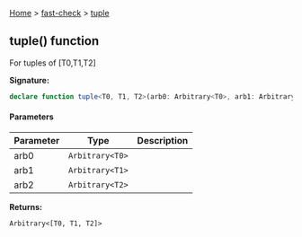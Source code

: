 [Home](/) &gt; [fast-check](../fast-check.md) &gt; [tuple](tuple_2.md)

## tuple() function

For tuples of \[T0,T1,T2\]

<b>Signature:</b>

```typescript
declare function tuple<T0, T1, T2>(arb0: Arbitrary<T0>, arb1: Arbitrary<T1>, arb2: Arbitrary<T2>): Arbitrary<[T0, T1, T2]>;
```

#### Parameters

|  Parameter | Type | Description |
|  --- | --- | --- |
|  arb0 | <code>Arbitrary&lt;T0&gt;</code> |  |
|  arb1 | <code>Arbitrary&lt;T1&gt;</code> |  |
|  arb2 | <code>Arbitrary&lt;T2&gt;</code> |  |

<b>Returns:</b>

`Arbitrary<[T0, T1, T2]>`


